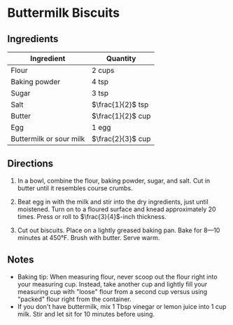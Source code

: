 # Buttermilk Biscuits

## Ingredients

| Ingredient | Quantity |
| --- | --- |
| Flour | 2 cups |
| Baking powder | 4 tsp |
| Sugar | 3 tsp |
| Salt | $\frac{1}{2}$ tsp |
| Butter | $\frac{1}{2}$ cup |
| Egg | 1 egg |
| Buttermilk or sour milk | $\frac{2}{3}$ cup |

## Directions

1. In a bowl, combine the flour, baking powder, sugar, and salt. Cut in butter
   until it resembles course crumbs. 

2. Beat egg in with the milk and stir into the dry ingredients, just until
   moistened. Turn on to a floured surface and knead approximately 20 times.
   Press or roll to $\frac{3}{4}$-inch thickness. 

3. Cut out biscuits. Place on a lightly greased baking pan. Bake for 8—10
   minutes at 450°F. Brush with butter. Serve warm.

## Notes
- Baking tip: When measuring flour, never scoop out the flour right into your
  measuring cup. Instead, take another cup and lightly fill your measuring cup
  with "loose" flour from a second cup versus using "packed" flour right from
  the container.
- If you don't have buttermilk, mix 1 Tbsp vinegar or lemon juice into 1 cup
  milk. Stir and let sit for 10 minutes before using.
